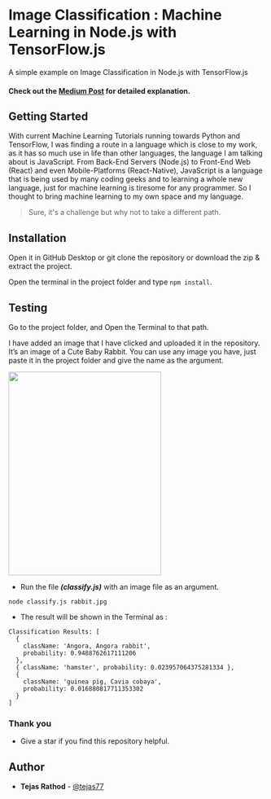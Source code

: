 # Image Classification : Machine Learning in Node.js with TensorFlow.js
A simple example on Image Classification in Node.js with TensorFlow.js

#### Check out the [Medium Post](https://medium.com/@happytejasrathod/image-classification-machine-learning-in-node-js-with-tensorflow-js-dd8e20ba5024) for detailed explanation.

## Getting Started
With current Machine Learning Tutorials running towards Python and TensorFlow, I was finding a route in a language which is close to my work, as it has so much use in life than other languages, the language I am talking about is JavaScript. From Back-End Servers (Node.js) to Front-End Web (React) and even Mobile-Platforms (React-Native), JavaScript is a language that is being used by many coding geeks and to learning a whole new language, just for machine learning is tiresome for any programmer. So I thought to bring machine learning to my own space and my language.

>Sure, it's a challenge but why not to take a different path.

## Installation

Open it in GitHub Desktop or git clone the repository or download the zip & extract the project.

Open the terminal in the project folder and type `npm install`.

## Testing

Go to the project folder, and Open the Terminal to that path.

I have added an image that I have clicked and uploaded it in the repository. It’s an image of a Cute Baby Rabbit. You can use any image you have, just paste it in the project folder and give the name as the argument.

<img src="https://github.com/tejas77/node-image-classification/blob/master/rabbit.jpg" height="400" width="300">

- Run the file **_(classify.js)_** with an image file as an argument.

```
node classify.js rabbit.jpg
```

- The result will be shown in the Terminal as :
```
Classification Results: [
  {
    className: 'Angora, Angora rabbit',
    probability: 0.9488762617111206
  },
  { className: 'hamster', probability: 0.023957064375281334 },
  {
    className: 'guinea pig, Cavia cobaya',
    probability: 0.016880817711353302
  }
]
```

### Thank you
- Give a star if you find this repository helpful.
## Author 

* **Tejas Rathod** - [@tejas77](https://github.com/tejas77)
